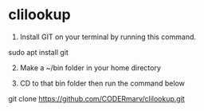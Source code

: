 # clilookup

1. Install GIT on your terminal by running this command.

sudo apt install git

2. Make a ~/bin folder in your home directory

3. CD to that bin folder then run the command below

git clone https://github.com/CODERmarv/clilookup.git
